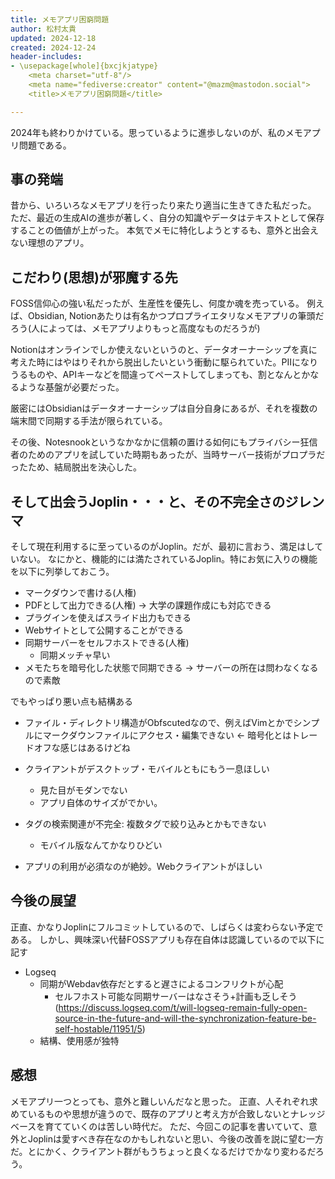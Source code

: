 ```yaml
---
title: メモアプリ困窮問題
author: 松村太貴
updated: 2024-12-18
created: 2024-12-24
header-includes:
- \usepackage[whole]{bxcjkjatype}
	<meta charset="utf-8"/>
	<meta name="fediverse:creator" content="@mazm@mastodon.social">
	<title>メモアプリ困窮問題</title>

---
```


2024年も終わりかけている。思っているように進歩しないのが、私のメモアプリ問題である。

## 事の発端
昔から、いろいろなメモアプリを行ったり来たり適当に生きてきた私だった。
ただ、最近の生成AIの進歩が著しく、自分の知識やデータはテキストとして保存することの価値が上がった。
本気でメモに特化しようとするも、意外と出会えない理想のアプリ。

## こだわり(思想)が邪魔する先
FOSS信仰心の強い私だったが、生産性を優先し、何度か魂を売っている。
例えば、Obsidian, Notionあたりは有名かつプロプライエタリなメモアプリの筆頭だろう(人によっては、メモアプリよりもっと高度なものだろうが)

Notionはオンラインでしか使えないというのと、データオーナーシップを真に考えた時にはやはりそれから脱出したいという衝動に駆られていた。PIIになりうるものや、APIキーなどを間違ってペーストしてしまっても、割となんとかなるような基盤が必要だった。

厳密にはObsidianはデータオーナーシップは自分自身にあるが、それを複数の端末間で同期する手法が限られている。

その後、Notesnookというなかなかに信頼の置ける如何にもプライバシー狂信者のためのアプリを試していた時期もあったが、当時サーバー技術がプロプラだったため、結局脱出を決心した。

## そして出会うJoplin・・・と、その不完全さのジレンマ
そして現在利用するに至っているのがJoplin。だが、最初に言おう、満足はしていない。
なにかと、機能的には満たされているJoplin。特にお気に入りの機能を以下に列挙しておこう。

* マークダウンで書ける(人権)
* PDFとして出力できる(人権) → 大学の課題作成にも対応できる
* プラグインを使えばスライド出力もできる
* Webサイトとして公開することができる
* 同期サーバーをセルフホストできる(人権)
	* 同期メッチャ早い
* メモたちを暗号化した状態で同期できる → サーバーの所在は問わなくなるので素敵

でもやっぱり悪い点も結構ある

* ファイル・ディレクトリ構造がObfscutedなので、例えばVimとかでシンプルにマークダウンファイルにアクセス・編集できない ← 暗号化とはトレードオフな感じはあるけどね
* クライアントがデスクトップ・モバイルともにもう一息ほしい
	* 見た目がモダンでない
	* アプリ自体のサイズがでかい。

* タグの検索関連が不完全: 複数タグで絞り込みとかもできない
	* モバイル版なんてかなりひどい
* アプリの利用が必須なのが絶妙。Webクライアントがほしい


## 今後の展望
正直、かなりJoplinにフルコミットしているので、しばらくは変わらない予定である。
しかし、興味深い代替FOSSアプリも存在自体は認識しているので以下に記す

* Logseq
	* 同期がWebdav依存だとすると遅さによるコンフリクトが心配
		* セルフホスト可能な同期サーバーはなさそう+計画も乏しそう(https://discuss.logseq.com/t/will-logseq-remain-fully-open-source-in-the-future-and-will-the-synchronization-feature-be-self-hostable/11951/5)
	* 結構、使用感が独特

## 感想
メモアプリ一つとっても、意外と難しいんだなと思った。
正直、人それぞれ求めているものや思想が違うので、既存のアプリと考え方が合致しないとナレッジベースを育てていくのは苦しい時代だ。
ただ、今回この記事を書いていて、意外とJoplinは愛すべき存在なのかもしれないと思い、今後の改善を説に望む一方だ。とにかく、クライアント群がもうちょっと良くなるだけでかなり変わるだろう。

